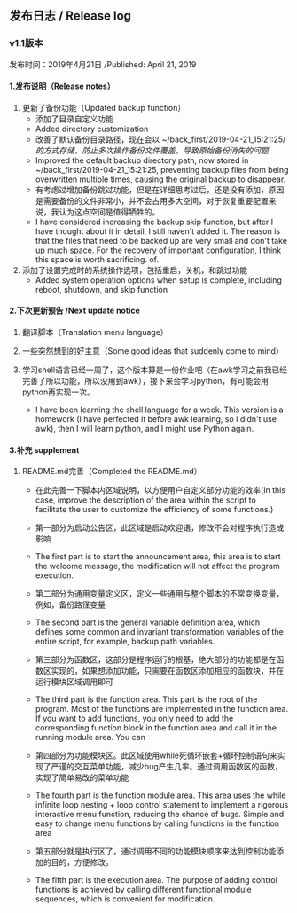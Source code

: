 ## 发布日志 / Release log

### v1.1版本

发布时间：2019年4月21日  /Published: April 21, 2019

#### 1.发布说明（Release notes）

1. 更新了备份功能（Updated backup function）
   - 添加了目录自定义功能
   - Added directory customization
   - 改善了默认备份目录路径，现在会以 ~/back_first/2019-04-21_15:21:25/*的方式存储，防止多次操作备份文件覆盖，导致原始备份消失的问题*
   - Improved the default backup directory path, now stored in ~/back_first/2019-04-21_15:21:25, preventing backup files from being overwritten multiple times, causing the original backup to disappear.
   - 有考虑过增加备份跳过功能，但是在详细思考过后，还是没有添加，原因是需要备份的文件非常小，并不会占用多大空间，对于恢复重要配置来说，我认为这点空间是值得牺牲的。
   - I have considered increasing the backup skip function, but after I have thought about it in detail, I still haven't added it. The reason is that the files that need to be backed up are very small and don't take up much space. For the recovery of important configuration, I think this space is worth sacrificing. of.
2. 添加了设置完成时的系统操作选项，包括重启，关机，和跳过功能
   - Added system operation options when setup is complete, including reboot, shutdown, and skip function

#### 2.下次更新预告 /Next update notice

1. 翻译脚本（Translation menu language）
2. 一些突然想到的好主意（Some good ideas that suddenly come to mind）

3. 学习shell语言已经一周了，这个版本算是一份作业吧（在awk学习之前我已经完善了所以功能，所以没用到awk），接下来会学习python，有可能会用python再实现一次。
   - I have been learning the shell language for a week. This version is a homework (I have perfected it before awk learning, so I didn't use awk), then I will learn python, and I might use Python again.

#### 3.补充  supplement

1. README.md完善（Completed the README.md）
   - 在此完善一下脚本内区域说明，以方便用户自定义部分功能的效率(In this case, improve the description of the area within the script to facilitate the user to customize the efficiency of some functions.)

   - 第一部分为启动公告区，此区域是启动欢迎语，修改不会对程序执行造成影响

   - The first part is to start the announcement area, this area is to start the welcome message, the modification will not affect the program execution.

   - 第二部分为通用变量定义区，定义一些通用与整个脚本的不常变换变量，例如，备份路径变量

   - The second part is the general variable definition area, which defines some common and invariant transformation variables of the entire script, for example, backup path variables.

   - 第三部分为函数区，这部分是程序运行的根基，绝大部分的功能都是在函数区实现的，如果想添加功能，只需要在函数区添加相应的函数块，并在运行模块区域调用即可

   - The third part is the function area. This part is the root of the program. Most of the functions are implemented in the function area. If you want to add functions, you only need to add the corresponding function block in the function area and call it in the running module area. You can

   - 第四部分为功能模块区。此区域使用while死循环嵌套+循环控制语句来实现了严谨的交互菜单功能，减少bug产生几率。通过调用函数区的函数，实现了简单易改的菜单功能

   - The fourth part is the function module area. This area uses the while infinite loop nesting + loop control statement to implement a rigorous interactive menu function, reducing the chance of bugs. Simple and easy to change menu functions by calling functions in the function area

   - 第五部分就是执行区了，通过调用不同的功能模块顺序来达到控制功能添加的目的，方便修改。

   - The fifth part is the execution area. The purpose of adding control functions is achieved by calling different functional module sequences, which is convenient for modification.

     
